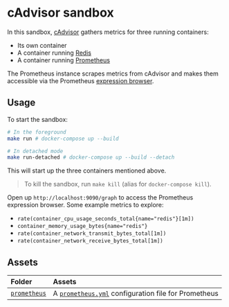 # cAdvisor sandbox

In this sandbox, [cAdvisor](https://github.com/google/cadvisor) gathers metrics for three running containers:

* Its own container
* A container running [Redis](https://redis.io)
* A container running [Prometheus](https://prometheus.io)

The Prometheus instance scrapes metrics from cAdvisor and makes them accessible via the Prometheus [expression browser](https://prometheus.io/docs/visualization/browser).

## Usage

To start the sandbox:

```bash
# In the foreground
make run # docker-compose up --build

# In detached mode
make run-detached # docker-compose up --build --detach
```

This will start up the three containers mentioned above.

> To kill the sandbox, run `make kill` (alias for `docker-compose kill`).

Open up `http://localhost:9090/graph` to access the Prometheus expression browser. Some example metrics to explore:

* `rate(container_cpu_usage_seconds_total{name="redis"}[1m])`
* `container_memory_usage_bytes{name="redis"}`
* `rate(container_network_transmit_bytes_total[1m])`
* `rate(container_network_receive_bytes_total[1m])`

## Assets

Folder | Assets
:------|:------
[`prometheus`](./prometheus) | A [`prometheus.yml`](./prometheus/prometheus.yml) configuration file for Prometheus